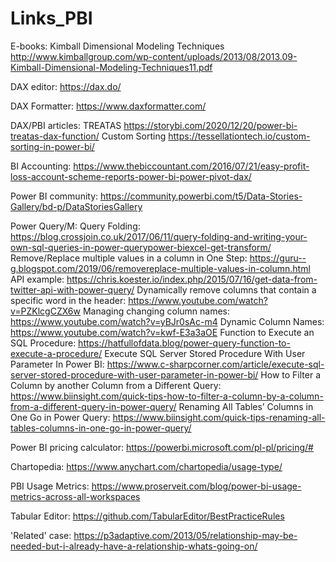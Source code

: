 # Links_PBI

E-books:
Kimball Dimensional Modeling Techniques http://www.kimballgroup.com/wp-content/uploads/2013/08/2013.09-Kimball-Dimensional-Modeling-Techniques11.pdf

DAX editor:
https://dax.do/

DAX Formatter:
https://www.daxformatter.com/

DAX/PBI articles:
TREATAS https://storybi.com/2020/12/20/power-bi-treatas-dax-function/
Custom Sorting https://tessellationtech.io/custom-sorting-in-power-bi/

BI Accounting:
https://www.thebiccountant.com/2016/07/21/easy-profit-loss-account-scheme-reports-power-bi-power-pivot-dax/

Power BI community:
https://community.powerbi.com/t5/Data-Stories-Gallery/bd-p/DataStoriesGallery

Power Query/M:
Query Folding: https://blog.crossjoin.co.uk/2017/06/11/query-folding-and-writing-your-own-sql-queries-in-power-querypower-biexcel-get-transform/
Remove/Replace multiple values in a column in One Step: https://guru--g.blogspot.com/2019/06/removereplace-multiple-values-in-column.html
API example: https://chris.koester.io/index.php/2015/07/16/get-data-from-twitter-api-with-power-query/
Dynamically remove columns that contain a specific word in the header: https://www.youtube.com/watch?v=PZKlcgCZX6w
Managing changing column names: https://www.youtube.com/watch?v=yBJr0sAc-m4
Dynamic Column Names: https://www.youtube.com/watch?v=kwf-E3a3aOE
Function to Execute an SQL Procedure: https://hatfullofdata.blog/power-query-function-to-execute-a-procedure/
Execute SQL Server Stored Procedure With User Parameter In Power BI: https://www.c-sharpcorner.com/article/execute-sql-server-stored-procedure-with-user-parameter-in-power-bi/
How to Filter a Column by another Column from a Different Query: https://www.biinsight.com/quick-tips-how-to-filter-a-column-by-a-column-from-a-different-query-in-power-query/
Renaming All Tables’ Columns in One Go in Power Query: https://www.biinsight.com/quick-tips-renaming-all-tables-columns-in-one-go-in-power-query/

Power BI pricing calculator:
https://powerbi.microsoft.com/pl-pl/pricing/#

Chartopedia:
https://www.anychart.com/chartopedia/usage-type/

PBI Usage Metrics:
https://www.proserveit.com/blog/power-bi-usage-metrics-across-all-workspaces

Tabular Editor:
https://github.com/TabularEditor/BestPracticeRules

'Related' case: https://p3adaptive.com/2013/05/relationship-may-be-needed-but-i-already-have-a-relationship-whats-going-on/

